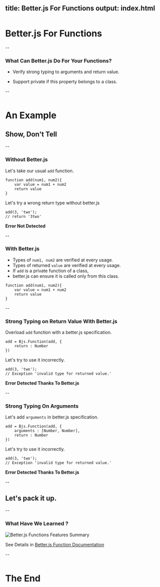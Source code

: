 title: Better.js For Functions
output: index.html
--

<style>.slide-content{width: 1024px;}</style>
<style>.slide-content pre code {font-size:160%;}</style>
<style>.slide-content pre {background-color:lightgrey;}</style>
<style>.slide-content code {font-size:120%;}</style>
<style>h1 {margin-top:50px;}</style>
<base target='_blank'/>

# Better.js For Functions

--

### What Can Better.js Do For Your Functions?

* Verify strong typing to arguments and return value.

* Support private if this property belongs to a class.


--

# An Example
## Show, Don't Tell

--

### Without Better.js

Let's take our usual ```add``` function.

```
function add(num1, num2){
    var value = num1 + num2
    return value
}
```

Let's try a wrong return type without better.js

```
add(3, 'two');
// return '3two'
```

**Error Not Detected**

--

### With Better.js

* Types of ```num1, num2``` are verified at every usage.
* Types of returned ```value``` are verified at every usage.
* If ```add``` is a private function of a class,
* better.js can ensure it is called only from this class.

```
function add(num1, num2){
    var value = num1 + num2
    return value
}
```

--

### Strong Typing on Return Value With Better.js

Overload ```add``` function with a better.js specification.

```
add = Bjs.Function(add, {
    return : Number
})
```

Let's try to use it incorrectly.

```
add(3, 'two');
// Exception 'invalid type for returned value.'
```

**Error Detected Thanks To Better.js**

--

### Strong Typing On Arguments

Let's add ```arguments``` in better.js specification.

```
add = Bjs.Function(add, {
    arguments : [Number, Number],
    return : Number
})
```

Let's try to use it incorrectly.

```
add(3, 'two');
// Exception 'invalid type for returned value.'
```

**Error Detected Thanks To Better.js**

--

## Let's pack it up.

--

### What Have We Learned ?


![Better.js Functions Features Summary](images/betterjs-function-features-summary.png)

See Details in [Better.js Function Documentation](http://betterjs.org/docs/betterjs-function.html)

--

# The End



